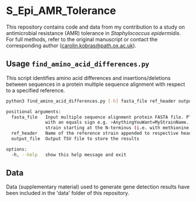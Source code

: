 # S_Epi_AMR_Tolerance

This repository contains code and data from my contribution to a study on antimicrobial resistance (AMR) tolerance in *Staphylococcus epidermidis*. For full methods, refer to the original manuscript or contact the corresponding author (carolin.kobras@path.ox.ac.uk).

## Usage `find_amino_acid_differences.py`

This script identifies amino acid differences and insertions/deletions between sequences in a protein multiple sequence alignment with respect to a specified reference.

```bash
python3 find_amino_acid_differences.py [-h] fasta_file ref_header output_file

positional arguments:
  fasta_file   Input multiple sequence alignment protein FASTA file. Please note that it is expected that the header will contain the strain name appended
               with an equals sign e.g. >AnythingYouWant=MyStrainName. The multiple alignment is expected to be in the same orientation for each
               strain starting at the N-terminus (i.e. with methionine as the leftmost amino acid)
  ref_header   Name of the reference strain appended to respective header e.g. MyStrainName
  output_file  Output TSV file to store the results

options:
  -h, --help   show this help message and exit
```

## Data

Data (supplementary material) used to generate gene detection results have been included in the 'data' folder of this repository.
